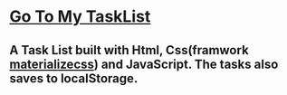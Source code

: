 # [Go To My TaskList](https://wongprom.github.io/TaskList.github.io/)

## A Task List built with Html, Css(framwork [materializecss](https://materializecss.com/)) and JavaScript. The tasks also saves to localStorage.
